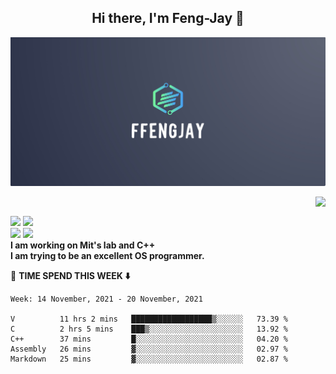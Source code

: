 <h2 align="center"> Hi there, I'm Feng-Jay 👋 </h2>  

![](https://github.com/Feng-Jay/DataStruct/blob/master/Image/1.png)  

<img align="right" src="https://github-readme-stats.vercel.app/api?username=Feng-Jay&show_icons=true&icon_color=CE1D2D&text_color=718096&bg_color=ffffff&hide_title=true" />


&emsp;

![](https://visitor-badge.glitch.me/badge?page_id=Feng-Jay.readme)
![](https://img.shields.io/badge/Concentrate-Cpp-blue)  
![](https://img.shields.io/badge/Rust-primer-orange)
![](https://img.shields.io/badge/Target-OS-9cf)  
**I am working on Mit's lab and C++**  
**I am trying to be an excellent OS programmer.**  


📘 **TIME SPEND THIS WEEK ⬇️**
<!--START_SECTION:waka-->
```text
Week: 14 November, 2021 - 20 November, 2021

V          11 hrs 2 mins   ██████████████████▒░░░░░░   73.39 % 
C          2 hrs 5 mins    ███▒░░░░░░░░░░░░░░░░░░░░░   13.92 % 
C++        37 mins         █░░░░░░░░░░░░░░░░░░░░░░░░   04.20 % 
Assembly   26 mins         ▓░░░░░░░░░░░░░░░░░░░░░░░░   02.97 % 
Markdown   25 mins         ▓░░░░░░░░░░░░░░░░░░░░░░░░   02.87 % 
```
<!--END_SECTION:waka-->

